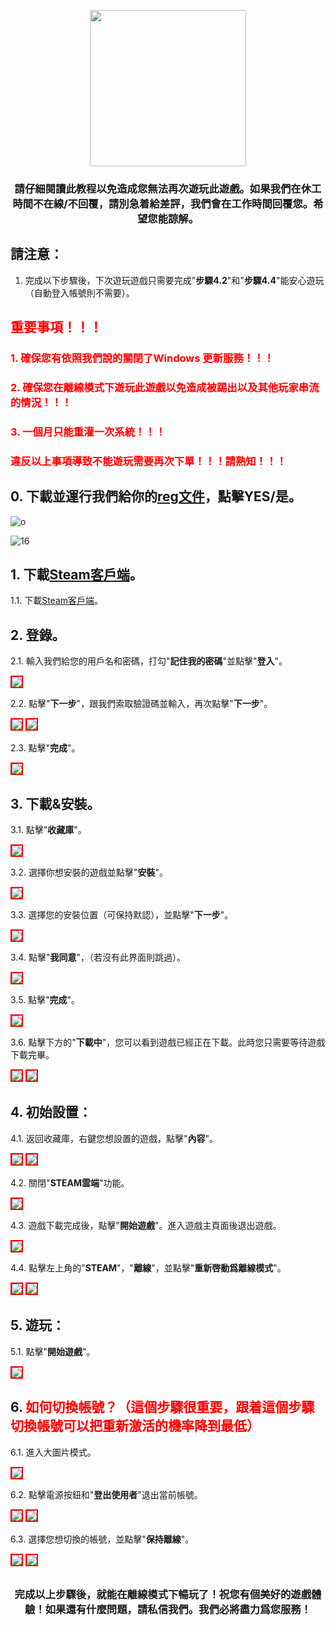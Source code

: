 <p align="center">
<img src="https://user-images.githubusercontent.com/91774682/136349945-a873c338-cb9c-40db-b596-12ccba0a2192.png" width="250" height="250">
</p>

<center> <h3>請仔細閱讀此教程以免造成您無法再次遊玩此遊戲。如果我們在休工時間不在線/不回覆，請別急着給差評，我們會在工作時間回覆您。希望您能諒解。</h3> </center>

## 請注意：
1. 完成以下步驟後，下次遊玩遊戲只需要完成"**步驟4.2**"和"**步驟4.4**"能安心遊玩 （自動登入帳號則不需要）。


## <span style="color: red;">重要事項！！！</span>
### <span style="color: red;">1. 確保您有依照我們說的關閉了Windows 更新服務！！！</span>
### <span style="color: red;">2. 確保您在離線模式下遊玩此遊戲以免造成被踢出以及其他玩家串流的情況！！！</span>
### <span style="color: red;">3. 一個月只能重灌一次系統！！！</span>

### <span style="color: red;">違反以上事項導致不能遊玩需要再次下單！！！請熟知！！！</span>

## 0. 下載並運行我們給你的[reg文件](https://github.com/cyberspace1902/Cyber-Space-Guide/releases/download/o%3B%3B/pauseupdate.reg)，點擊YES/是。

![o](https://user-images.githubusercontent.com/91774682/146409843-91957c78-387d-4762-872c-3b5b38264482.jpg)

![16](https://user-images.githubusercontent.com/91774682/146410001-2bfae0e8-d19b-4ded-81df-8f9b8661454c.jpg)

## 1. 下載[Steam客戶端](https://cdn.cloudflare.steamstatic.com/client/installer/SteamSetup.exe)。

1.1. 下載[Steam客戶端](https://cdn.cloudflare.steamstatic.com/client/installer/SteamSetup.exe)。

## 2. 登錄。

2.1. 輸入我們給您的用戶名和密碼，打勾"**記住我的密碼**"並點擊"**登入**"。

<img src="https://user-images.githubusercontent.com/91774682/136976214-fa9970e8-47bd-4cc1-989b-d5cc40c6290b.jpg" style="border: 2px solid red" />

2.2. 點擊"**下一步**"，跟我們索取驗證碼並輸入，再次點擊"**下一步**"。

<img src="https://user-images.githubusercontent.com/91774682/136976510-dcc433aa-a507-4387-934b-f6b74de466e9.jpg" style="border: 2px solid red" />

<img src="https://user-images.githubusercontent.com/91774682/136976502-203bd860-38f1-424b-a433-1e2b25fe457e.jpg" style="border: 2px solid red" />

2.3. 點擊"**完成**"。

<img src="https://user-images.githubusercontent.com/91774682/136976695-dfb0693f-ab1d-49eb-826c-6e1da4bc6939.jpg" style="border: 2px solid red" />

## 3. 下載&安裝。

3.1. 點擊"**收藏庫**"。

<img src="https://user-images.githubusercontent.com/91774682/136977131-c442ef9e-5db4-498c-b398-9efc0626568f.jpg" style="border: 2px solid red" />


3.2. 選擇你想安裝的遊戲並點擊"**安裝**"。

<img src="https://user-images.githubusercontent.com/91774682/136977389-b1750bbf-d279-461b-a451-fcfe1beabdf3.jpg" style="border: 2px solid red" />

3.3. 選擇您的安裝位置（可保持默認），並點擊"**下一步**"。

<img src="https://user-images.githubusercontent.com/91774682/136977576-b7e331ab-beee-44cc-89ed-4bfd9dab4efc.jpg" style="border: 2px solid red" />

3.4. 點擊"**我同意**"，（若沒有此界面則跳過）。

<img src="https://user-images.githubusercontent.com/91774682/136977736-682a1f39-97ad-4591-84ab-d585293fd8c6.jpg" style="border: 2px solid red" />

3.5. 點擊"**完成**"。

<img src="https://user-images.githubusercontent.com/91774682/136977848-304c51c8-840e-40ff-9327-673e7abc626d.jpg" style="border: 2px solid red" />

3.6. 點擊下方的"**下載中**"，您可以看到遊戲已經正在下載。此時您只需要等待遊戲下載完畢。

<img src="https://user-images.githubusercontent.com/91774682/136978175-51a0d2bf-98a8-44e5-a8f1-c772559b00ff.jpg" style="border: 2px solid red" />

<img src="https://user-images.githubusercontent.com/91774682/136978312-a71ed217-30ba-4387-a290-2a97081df2a7.jpg" style="border: 2px solid red" />

## 4. 初始設置：

4.1. 返回收藏庫，右鍵您想設置的遊戲，點擊"**內容**"。

<img src="https://user-images.githubusercontent.com/91774682/136977131-c442ef9e-5db4-498c-b398-9efc0626568f.jpg" style="border: 2px solid red" />

<img src="https://user-images.githubusercontent.com/91774682/136978629-737223fc-72c3-4cca-bff3-419bccb505a7.jpg" style="border: 2px solid red" />

4.2. 關閉"**STEAM雲端**"功能。

<img src="https://user-images.githubusercontent.com/91774682/136978934-653535ea-dc2f-4c20-aab9-87c5a0a812a7.jpg" style="border: 2px solid red" />

4.3. 遊戲下載完成後，點擊"**開始遊戲**"。進入遊戲主頁面後退出遊戲。

<img src="https://user-images.githubusercontent.com/91774682/136979429-19c5e250-b3d5-4029-ba71-1a580042b1df.jpg" style="border: 2px solid red" />

4.4. 點擊左上角的"**STEAM**"，"**離線**"，並點擊"**重新啓動爲離線模式**"。

<img src="https://user-images.githubusercontent.com/91774682/136979856-be21f622-eb49-49b9-854f-df5fa66c3537.jpg" style="border: 2px solid red" />

<img src="https://user-images.githubusercontent.com/91774682/136979864-85205e95-c95f-4315-a763-55cb9e3c990c.jpg" style="border: 2px solid red" />

## 5. 遊玩：

5.1. 點擊"**開始遊戲**"。

<img src="https://user-images.githubusercontent.com/91774682/136980191-997a2301-601f-4ce0-8994-09f28ae8e30e.jpg" style="border: 2px solid red" />

## 6. <span style="color: red;">如何切換帳號？（這個步驟很重要，跟着這個步驟切換帳號可以把重新激活的機率降到最低）</span>

6.1. 進入大圖片模式。

<img src="https://user-images.githubusercontent.com/91774682/136989235-8ee6b05d-6489-4b63-b140-01fcbf2eea12.jpg" style="border: 2px solid red" />

6.2. 點擊電源按鈕和"**登出使用者**"退出當前帳號。

<img src="https://user-images.githubusercontent.com/91774682/136989293-e8e65ec0-0270-47d1-bbc3-d101fc181188.jpg" style="border: 2px solid red" />

<img src="https://user-images.githubusercontent.com/91774682/136989303-34e883f0-2c8e-44d4-8129-78720a58152b.jpg" style="border: 2px solid red" />

6.3. 選擇您想切換的帳號，並點擊"**保持離線**"。

<img src="https://user-images.githubusercontent.com/91774682/136989314-8990415e-67a6-4b08-a264-28b96e5c2cb3.jpg" style="border: 2px solid red" />

<img src="https://user-images.githubusercontent.com/91774682/136989320-5fffbeda-230d-4585-8968-fc50368dc2c5.jpg" style="border: 2px solid red" />

<h2></h2>

<center> <h3>完成以上步驟後，就能在離線模式下暢玩了！祝您有個美好的遊戲體驗！如果還有什麼問題，請私信我們。我們必將盡力爲您服務！</h3> </center>
